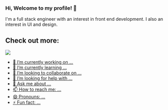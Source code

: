 ### Hi, Welcome to my profile! 👋
I'm a full stack engineer with an interest in front end development. I also an interest in UI and design.

## Check out more: 
<img src="https://img.shields.io/badge/LinkedIn-0077B5?style=for-the-badge&logo=linkedin&logoColor=white" >
  <a href="https://www.linkedin.com/in/nam-n-swe/" />
</img>
     

- 🔭 I’m currently working on ...
- 🌱 I’m currently learning ...
- 👯 I’m looking to collaborate on ...
- 🤔 I’m looking for help with ...
- 💬 Ask me about ...
- 📫 How to reach me: ...
- 😄 Pronouns: ...
- ⚡ Fun fact: ...

<!--
**nnguye47/nnguye47** is a ✨ _special_ ✨ repository because its `README.md` (this file) appears on your GitHub profile.

Here are some ideas to get you started:

- 🔭 I’m currently working on ...
- 🌱 I’m currently learning ...
- 👯 I’m looking to collaborate on ...
- 🤔 I’m looking for help with ...
- 💬 Ask me about ...
- 📫 How to reach me: ...
- 😄 Pronouns: ...
- ⚡ Fun fact: ...
-->
